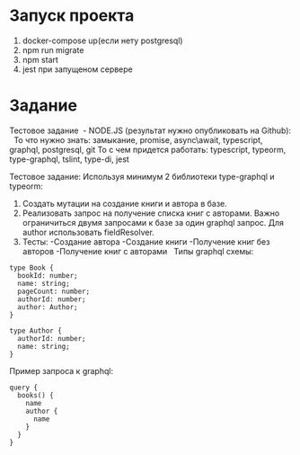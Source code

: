 # Запуск проекта
1. docker-compose up(если нету postgresql)
2. npm run migrate
3. npm start
4. jest при запущеном сервере

# Задание
Тестовое задание  - NODE.JS (результат нужно опубликовать на Github):
 
То что нужно знать: замыкание, promise, async\await, typescript, graphql, postgresql, git
То с чем придется работать: typescript, typeorm, type-graphql, tslint, type-di, jest


Тестовое задание:
Используя минимум 2 библиотеки type-graphql и typeorm:
1) Создать мутации на создание книги и автора в базе.
2) Реализовать запрос на получение списка книг с авторами. Важно ограничиться двумя запросами к базе за один graphql запрос. Для author использовать fieldResolver.
3) Тесты:
-Создание автора
-Создание книги
-Получение книг без авторов
-Получение книг с авторами
 
Типы graphql схемы:
```
type Book {
  bookId: number;
  name: string;
  pageCount: number;
  authorId: number;
  author: Author;
}

type Author {
  authorId: number;
  name: string;
}
```

Пример запроса к graphql:
```
query {
  books() {
    name
    author {
      name
    }
  }
}
```

